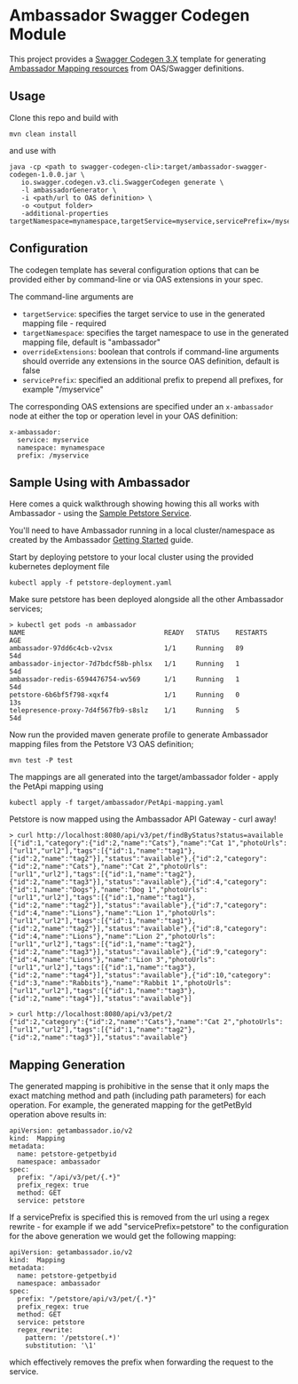 # Ambassador Swagger Codegen Module

This project provides a [Swagger Codegen 3.X](https://github.com/swagger-api/swagger-codegen/tree/3.0.0) template for 
generating [Ambassador Mapping resources](https://www.getambassador.io/docs/latest/topics/using/intro-mappings/) 
from OAS/Swagger definitions.

## Usage

Clone this repo and build with 

```
mvn clean install
```

and use with

```
java -cp <path to swagger-codegen-cli>:target/ambassador-swagger-codegen-1.0.0.jar \
   io.swagger.codegen.v3.cli.SwaggerCodegen generate \
   -l ambassadorGenerator \
   -i <path/url to OAS definition> \
   -o <output folder>
   -additional-properties targetNamespace=mynamespace,targetService=myservice,servicePrefix=/myservice
```

## Configuration

The codegen template has several configuration options that can be provided either by command-line or via OAS extensions in
your spec.

The command-line arguments are

- `targetService`: specifies the target service to use in the generated mapping file - required
- `targetNamespace`: specifies the target namespace to use in the generated mapping file, default is "ambassador"
- `overrideExtensions`: boolean that controls if command-line arguments should override any extensions in the source OAS
  definition, default is false
- `servicePrefix`: specified an additional prefix to prepend all prefixes, for example "/myservice"  

The corresponding OAS extensions are specified under an `x-ambassador` node at either the top or operation level in your
OAS definition:

```
x-ambassador:
  service: myservice
  namespace: mynamespace
  prefix: /myservice
```

## Sample Using with Ambassador

Here comes a quick walkthrough showing howing this all works with Ambassador - using
the [Sample Petstore Service](https://github.com/swagger-api/swagger-petstore).

You'll need to have Ambassador running in a local cluster/namespace as created by the
Ambassador [Getting Started](https://www.getambassador.io/docs/latest/tutorials/getting-started/) guide.

Start by deploying petstore to your local cluster using the provided kubernetes deployment file

```
kubectl apply -f petstore-deployment.yaml 
```

Make sure petstore has been deployed alongside all the other Ambassador services;

```
> kubectl get pods -n ambassador
NAME                                   READY   STATUS    RESTARTS   AGE
ambassador-97dd6c4cb-v2vsx             1/1     Running   89         54d
ambassador-injector-7d7bdcf58b-phlsx   1/1     Running   1          54d
ambassador-redis-6594476754-wv569      1/1     Running   1          54d
petstore-6b6bf5f798-xqxf4              1/1     Running   0          13s
telepresence-proxy-7d4f567fb9-s8slz    1/1     Running   5          54d
```

Now run the provided maven generate profile to generate Ambassador mapping files from the Petstore V3 OAS definition;

```
mvn test -P test
```

The mappings are all generated into the target/ambassador folder - apply the PetApi mapping using

```
kubectl apply -f target/ambassador/PetApi-mapping.yaml 
```

Petstore is now mapped using the Ambassador API Gateway - curl away!

```
> curl http://localhost:8080/api/v3/pet/findByStatus?status=available
[{"id":1,"category":{"id":2,"name":"Cats"},"name":"Cat 1","photoUrls":["url1","url2"],"tags":[{"id":1,"name":"tag1"},{"id":2,"name":"tag2"}],"status":"available"},{"id":2,"category":{"id":2,"name":"Cats"},"name":"Cat 2","photoUrls":["url1","url2"],"tags":[{"id":1,"name":"tag2"},{"id":2,"name":"tag3"}],"status":"available"},{"id":4,"category":{"id":1,"name":"Dogs"},"name":"Dog 1","photoUrls":["url1","url2"],"tags":[{"id":1,"name":"tag1"},{"id":2,"name":"tag2"}],"status":"available"},{"id":7,"category":{"id":4,"name":"Lions"},"name":"Lion 1","photoUrls":["url1","url2"],"tags":[{"id":1,"name":"tag1"},{"id":2,"name":"tag2"}],"status":"available"},{"id":8,"category":{"id":4,"name":"Lions"},"name":"Lion 2","photoUrls":["url1","url2"],"tags":[{"id":1,"name":"tag2"},{"id":2,"name":"tag3"}],"status":"available"},{"id":9,"category":{"id":4,"name":"Lions"},"name":"Lion 3","photoUrls":["url1","url2"],"tags":[{"id":1,"name":"tag3"},{"id":2,"name":"tag4"}],"status":"available"},{"id":10,"category":{"id":3,"name":"Rabbits"},"name":"Rabbit 1","photoUrls":["url1","url2"],"tags":[{"id":1,"name":"tag3"},{"id":2,"name":"tag4"}],"status":"available"}]
```

```
> curl http://localhost:8080/api/v3/pet/2
{"id":2,"category":{"id":2,"name":"Cats"},"name":"Cat 2","photoUrls":["url1","url2"],"tags":[{"id":1,"name":"tag2"},{"id":2,"name":"tag3"}],"status":"available"}
```

## Mapping Generation

The generated mapping is prohibitive in the sense that it only maps the exact matching method and path (including path parameters)
for each operation. For example, the generated mapping for the getPetById operation above results in:

```
apiVersion: getambassador.io/v2
kind:  Mapping
metadata:
  name: petstore-getpetbyid
  namespace: ambassador
spec:
  prefix: "/api/v3/pet/{.*}"
  prefix_regex: true
  method: GET
  service: petstore
```

If a servicePrefix is specified this is removed from the url using a regex rewrite - for example if we add "servicePrefix=petstore"
to the configuration for the above generation we would get the following mapping:

```
apiVersion: getambassador.io/v2
kind:  Mapping
metadata:
  name: petstore-getpetbyid
  namespace: ambassador
spec:
  prefix: "/petstore/api/v3/pet/{.*}"
  prefix_regex: true
  method: GET
  service: petstore
  regex_rewrite:
    pattern: '/petstore(.*)'
    substitution: '\1'
```

which effectively removes the prefix when forwarding the request to the service.